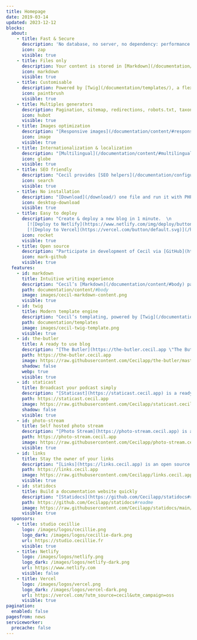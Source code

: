 ```yaml
---
title: Homepage
date: 2019-03-14
updated: 2023-12-12
blocks:
  about:
    - title: Fast & Secure
      description: 'No database, no server, no dependency: performance and security.'
      icon: zap
      visible: true
    - title: Files only
      description: Your content is stored in [Markdown](/documentation/content/#body) flat files with a [front matter](/documentation/content/#front-matter).
      icon: markdown
      visible: true
    - title: Customisable
      description: Powered by [Twig](/documentation/templates/), a flexible template engine, with [themes](https://github.com/Cecilapp?q=theme#org-repositories) support.
      icon: paintbrush
      visible: true
    - title: Multiples generators
      description: Pagination, sitemap, redirections, robots.txt, taxonomies, RSS are generated automatically.
      icon: hubot
      visible: true
    - title: Images optimization
      description: "[Responsive images](/documentation/content/#responsive) are generated automatically, converted to [WebP](/documentation/content/#webp) and [compressed](/documentation/configuration/#assets) to reduce load time."
      icon: image
      visible: true
    - title: Internationalization & localization
      description: "[Multilingual](/documentation/content/#multilingual) capabilities with content localization and templates translation."
      icon: globe
      visible: true
    - title: SEO friendly
      description: "Cecil provides [SEO helpers](/documentation/configuration/#metatags) to generate Open Graph meta tags, structured data and more."
      icon: search
      visible: true
    - title: No installation
      description: "[Download](/download/) one file and run it with PHP."
      icon: desktop-download
      visible: true
    - title: Easy to deploy
      description: "Create & deploy a new blog in 1 minute.  \n
        [![Deploy to Netlify](https://www.netlify.com/img/deploy/button.svg)](/hosting/netlify/deploy/ \"Deploy to Netlify\") 
        [![Deploy to Vercel](https://vercel.com/button/default.svg)](/hosting/vercel/deploy/ \"Deploy to Vercel\")"
      icon: rocket
      visible: true
    - title: Open source
      description: "Participate in development of Cecil via [GitHub](https://github.com/Cecilapp/Cecil)."
      icon: mark-github
      visible: true
  features:
    - id: markdown
      title: Intuitive writing experience
      description: "Cecil’s [Markdown](/documentation/content/#body) parser provides a simple way to write your content. It’s easy to learn and easy to use."
      path: documentation/content/#body
      image: images/cecil-markdown-content.png
      visible: true
    - id: twig
      title: Modern template engine
      description: "Cecil’s templating, powered by [Twig](/documentation/templates/), provides the easiest way to build any website: blog, portfolio, ecommerce, etc."
      path: documentation/templates
      image: images/cecil-twig-template.png
      visible: true
    - id: the-butler
      title: A ready to use blog
      description: "[The Butler](https://the-butler.cecil.app \"The Butler’s website\") is a ready to use starter blog with a user friendly [CMS](https://v1.netlifycms.org), powered by Cecil."
      path: https://the-butler.cecil.app
      image: https://raw.githubusercontent.com/Cecilapp/the-butler/master/assets/images/cecil-preview.png
      shadow: false
      webp: true
      visible: true
    - id: staticast
      title: Broadcast your podcast simply
      description: "[Staticast](https://staticast.cecil.app) is a ready to use Progressive Web App to publish your podcast, with a RSS feed ready for syndication platforms, and a user friendly CMS."
      path: https://staticast.cecil.app
      image: https://raw.githubusercontent.com/Cecilapp/staticast.cecil.app/main/assets/staticast-preview.png
      shadow: false
      visible: true
    - id: photo-stream
      title: Self hosted photo stream
      description: "[Photo Stream](https://photo-stream.cecil.app) is a self hosted static website for your photos, with really goods loading performances."
      path: https://photo-stream.cecil.app
      image: https://raw.githubusercontent.com/Cecilapp/photo-stream.cecil.app/main/assets/preview.png
      visible: true
    - id: links
      title: Stay the owner of your links
      description: "[Links](https://links.cecil.app) is an open source Linktree alternative powered by Cecil, Tailwind CSS and Font Awesome."
      path: https://links.cecil.app
      image: https://raw.githubusercontent.com/Cecilapp/links.cecil.app/main/assets/preview.png
      visible: true
    - id: statidocs
      title: Build a documentation website quickly
      description: "[Statidocs](https://github.com/Cecilapp/statidocs#readme) is a powerful documentation starter on top of Cecil."
      path: https://github.com/Cecilapp/statidocs#readme
      image: https://raw.githubusercontent.com/Cecilapp/statidocs/main/screenshot.png
      visible: true
  sponsors:
    - title: studio cecillie
      logo: /images/logos/cecillie.png
      logo_dark: /images/logos/cecillie-dark.png
      url: https://studio.cecillie.fr
      visible: true
    - title: Netlify
      logo: /images/logos/netlify.png
      logo_dark: /images/logos/netlify-dark.png
      url: https://www.netlify.com
      visible: false
    - title: Vercel
      logo: /images/logos/vercel.png
      logo_dark: /images/logos/vercel-dark.png
      url: https://vercel.com/?utm_source=cecil&utm_campaign=oss
      visible: true
pagination:
  enabled: false
pagesfrom: news
serviceworker:
  precache: false
---
```

